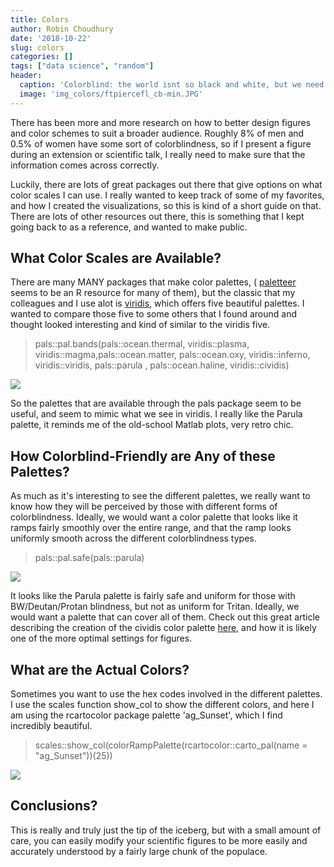 ```yaml
---
title: Colors
author: Robin Choudhury
date: '2018-10-22'
slug: colors
categories: []
tags: ["data science", "random"]
header:
  caption: 'Colorblind: the world isnt so black and white, but we need to design figures to adjust for those who cant see that.'
  image: 'img_colors/ftpiercefl_cb-min.JPG'
---
```


There has been more and more research on how to better design figures and color schemes to suit a broader audience. Roughly 8% of men and 0.5% of women have some sort of colorblindness, so if I present a figure during an extension or scientific talk, I really need to make sure that the information comes across correctly.

Luckily, there are lots of great packages out there that give options on what color scales I can use. I really wanted to keep track of some of my favorites, and how I created the visualizations, so this is kind of a short guide on that. There are lots of other resources out there, this is something that I kept going back to as a reference, and wanted to make public.

## What Color Scales are Available?

There are many MANY packages that make color palettes, ( [paletteer](https://github.com/EmilHvitfeldt/paletteer) seems to be an R resource for many of them), but the classic that my colleagues and I use alot is [viridis](https://cran.r-project.org/web/packages/viridis/vignettes/intro-to-viridis.html), which offers five beautiful palettes. I wanted to compare those five to some others that I found around and thought looked interesting and kind of similar to the viridis five.

>pals::pal.bands(pals::ocean.thermal, viridis::plasma, viridis::magma,pals::ocean.matter, pals::ocean.oxy, viridis::inferno, viridis::viridis, pals::parula , pals::ocean.haline, viridis::cividis)

![](/img/img_colors/colors_compare.png)

So the palettes that are available through the pals package seem to be useful, and seem to mimic what we see in viridis. I really like the Parula palette, it reminds me of the old-school Matlab plots, very retro chic. 

## How Colorblind-Friendly are Any of these Palettes?

As much as it's interesting to see the different palettes, we really want to know how they will be perceived by those with different forms of colorblindness. Ideally, we would want a color palette that looks like it ramps fairly smoothly over the entire range, and that the ramp looks uniformly smooth across the different colorblindness types.

>pals::pal.safe(pals::parula)

![](/img/img_colors/colors_cb_safe.png)

It looks like the Parula palette is fairly safe and uniform for those with BW/Deutan/Protan blindness, but not as uniform for Tritan. Ideally, we would want a palette that can cover all of them. Check out this great article describing the creation of the cividis color palette [here](https://arxiv.org/abs/1712.01662), and how it is likely one of the more optimal settings for figures.

## What are the Actual Colors?

Sometimes you want to use the hex codes involved in the different palettes. I use the scales function show_col to show the different colors, and here I am using the rcartocolor package palette 'ag_Sunset', which I find incredibly beautiful.

>scales::show_col(colorRampPalette(rcartocolor::carto_pal(name = "ag_Sunset"))(25))

![](/img/img_colors/ag_sunset.png)

## Conclusions?

This is really and truly just the tip of the iceberg, but with a small amount of care, you can easily modify your scientific figures to be more easily and accurately understood by a fairly large chunk of the populace.


